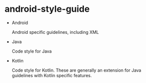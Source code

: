 # android-style-guide

- Android

  Android specific guidelines, including XML

- Java

  Code style for Java

- Kotlin

  Code style for Kotlin. These are generally an extension for Java guidelines with Kotlin specific features.
